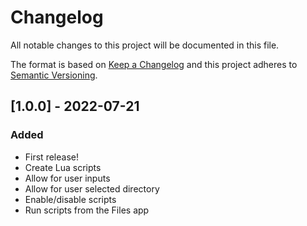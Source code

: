# Changelog
All notable changes to this project will be documented in this file.

The format is based on [Keep a Changelog](http://keepachangelog.com/en/1.0.0/)
and this project adheres to [Semantic Versioning](http://semver.org/spec/v2.0.0.html).


## [1.0.0] - 2022-07-21

### Added

- First release!
- Create Lua scripts
- Allow for user inputs
- Allow for user selected directory
- Enable/disable scripts
- Run scripts from the Files app
